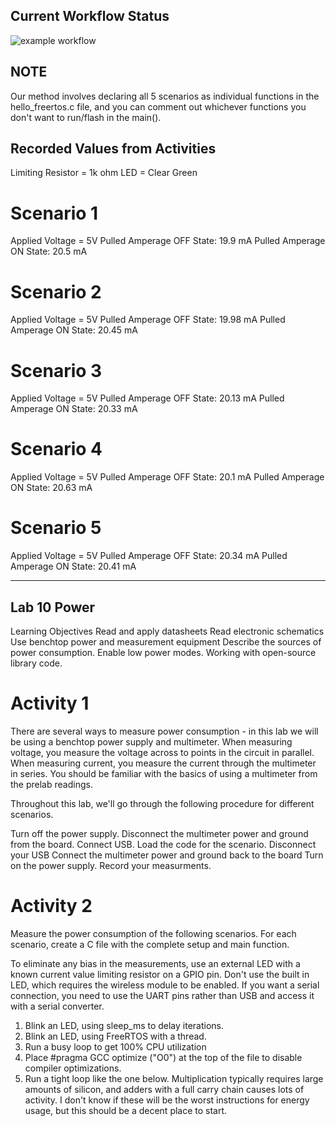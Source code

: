 ## Current Workflow Status

![example workflow](https://github.com/uofu-emb/2024_lab10_Chase_Ayman/actions/workflows/main.yml/badge.svg)

## NOTE
Our method involves declaring all 5 scenarios as individual functions in the hello_freertos.c file, and you can comment out whichever functions you don't want to run/flash in the main().

## Recorded Values from Activities
Limiting Resistor = 1k ohm
LED = Clear Green

# Scenario 1
Applied Voltage = 5V
Pulled Amperage OFF State: 19.9 mA
Pulled Amperage ON State: 20.5 mA

# Scenario 2
Applied Voltage = 5V
Pulled Amperage OFF State: 19.98 mA
Pulled Amperage ON State: 20.45 mA

# Scenario 3
Applied Voltage = 5V
Pulled Amperage OFF State: 20.13 mA
Pulled Amperage ON State: 20.33 mA

# Scenario 4
Applied Voltage = 5V
Pulled Amperage OFF State: 20.1 mA
Pulled Amperage ON State: 20.63 mA

# Scenario 5
Applied Voltage = 5V
Pulled Amperage OFF State: 20.34 mA
Pulled Amperage ON State: 20.41 mA

______________

## Lab 10 Power
Learning Objectives
Read and apply datasheets
Read electronic schematics
Use benchtop power and measurement equipment
Describe the sources of power consumption.
Enable low power modes.
Working with open-source library code.

# Activity 1
There are several ways to measure power consumption - in this lab we will be using a benchtop power supply and multimeter. When measuring voltage, you measure the voltage across to points in the circuit in parallel. When measuring current, you measure the current through the multimeter in series. You should be familiar with the basics of using a multimeter from the prelab readings.

Throughout this lab, we'll go through the following procedure for different scenarios.

Turn off the power supply.
Disconnect the multimeter power and ground from the board.
Connect USB.
Load the code for the scenario.
Disconnect your USB
Connect the multimeter power and ground back to the board
Turn on the power supply.
Record your measurments.

# Activity 2
Measure the power consumption of the following scenarios. For each scenario, create a C file with the complete setup and main function.

To eliminate any bias in the measurements, use an external LED with a known current value limiting resistor on a GPIO pin. Don't use the built in LED, which requires the wireless module to be enabled. If you want a serial connection, you need to use the UART pins rather than USB and access it with a serial converter.

1) Blink an LED, using sleep_ms to delay iterations.
2) Blink an LED, using FreeRTOS with a thread.
3) Run a busy loop to get 100% CPU utilization
4) Place #pragma GCC optimize ("O0") at the top of the file to disable compiler optimizations.
5) Run a tight loop like the one below. Multiplication typically requires large amounts of silicon, and adders with a full carry chain causes lots of activity. I don't know if these will be the worst instructions for energy usage, but this should be a decent place to start.
